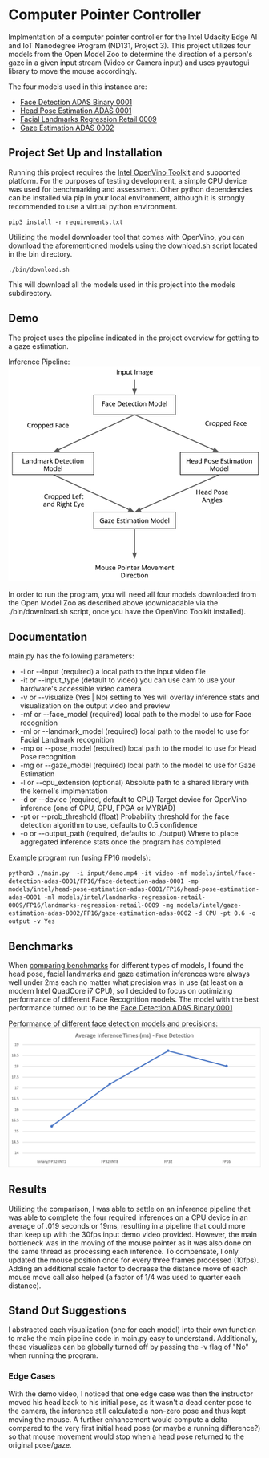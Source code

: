 # Computer Pointer Controller

Implmentation of a computer pointer controller for the Intel Udacity Edge AI and IoT Nanodegree Program (ND131, Project 3).  This project utilizes four models from the Open Model Zoo to determine the direction of a person's gaze in a given input stream (Video or Camera input) and uses pyautogui library to move the mouse accordingly.

The four models used in this instance are:

- [Face Detection ADAS Binary 0001](https://docs.openvinotoolkit.org/latest/omz_models_intel_face_detection_adas_binary_0001_description_face_detection_adas_binary_0001.html)
- [Head Pose Estimation ADAS 0001](https://docs.openvinotoolkit.org/latest/omz_models_intel_head_pose_estimation_adas_0001_description_head_pose_estimation_adas_0001.html)
- [Facial Landmarks Regression Retail 0009](https://docs.openvinotoolkit.org/latest/omz_models_intel_landmarks_regression_retail_0009_description_landmarks_regression_retail_0009.html)
- [Gaze Estimation ADAS 0002](https://docs.openvinotoolkit.org/latest/omz_models_intel_gaze_estimation_adas_0002_description_gaze_estimation_adas_0002.html)

## Project Set Up and Installation

Running this project requires the [Intel OpenVino Toolkit](https://docs.openvinotoolkit.org) and supported platform.  For the purposes of testing development, a simple CPU device was used for benchmarking and assessment. Other python dependencies can be installed via pip in your local environment, although it is strongly recommended to use a virtual python environment.

```
pip3 install -r requirements.txt
```

Utilizing the model downloader tool that comes with OpenVino, you can download the aforementioned models using the download.sh script located in the bin directory.

```
./bin/download.sh

```

This will download all the models used in this project into the models subdirectory.

## Demo

The project uses the pipeline indicated in the project overview for getting to a gaze estimation.

Inference Pipeline:
![inference pipeline](./images/pipeline.png)

In order to run the program, you will need all four models downloaded from the Open Model Zoo as described above
(downloadable via the ./bin/download.sh script, once you have the OpenVino Toolkit installed).

## Documentation

main.py has the following parameters:

- -i or --input (required) a local path to the input video file
- -it or --input_type (default to video) you can use cam to use your hardware's accessible video camera
- -v or --visualize (Yes | No) setting to Yes will overlay inference stats and visualization on the output video and preview
- -mf or --face_model (required) local path to the model to use for Face recognition
- -ml or --landmark_model (required) local path to the model to use for Facial Landmark recognition
- -mp or --pose_model (required) local path to the model to use for Head Pose recognition
- -mg or --gaze_model (required) local path to the model to use for Gaze Estimation
- -l or --cpu_extension (optional) Absolute path to a shared library with the kernel's implmentation
- -d or --device (required, default to CPU) Target device for OpenVino inference (one of CPU, GPU, FPGA or MYRIAD)
- -pt or --prob_threshold (float) Probability threshold for the face detection algorithm to use, defaults to 0.5 confidence
- -o or --output_path (required, defaults to ./output) Where to place aggregated inference stats once the program has completed

Example program run (using FP16 models):

```
python3 ./main.py  -i input/demo.mp4 -it video -mf models/intel/face-detection-adas-0001/FP16/face-detection-adas-0001 -mp models/intel/head-pose-estimation-adas-0001/FP16/head-pose-estimation-adas-0001 -ml models/intel/landmarks-regression-retail-0009/FP16/landmarks-regression-retail-0009 -mg models/intel/gaze-estimation-adas-0002/FP16/gaze-estimation-adas-0002 -d CPU -pt 0.6 -o output -v Yes
```

## Benchmarks
When [comparing benchmarks](./inference_comparison.csv) for different types of models, I found the head pose, facial landmarks and gaze estimation inferences were always well under 2ms each no matter what precision was in use (at least on a modern Intel QuadCore i7 CPU), so I decided to focus on optimizing performance of different Face Recognition models.  The model with the best performance turned out to be the [Face Detection ADAS Binary 0001](https://docs.openvinotoolkit.org/latest/omz_models_intel_face_detection_adas_binary_0001_description_face_detection_adas_binary_0001.html)

Performance of different face detection models and precisions:
![face-detection-performance](./images/face-detection-performance.png)

## Results
Utilizing the comparison, I was able to settle on an inference pipeline that was able to complete the four required inferences on a CPU device in an average of .019 seconds or 19ms, resulting in a pipeline that could more than keep up with the 30fps input demo video provided.  However, the main bottleneck was in the moving of the mouse pointer as it was also done on the same thread as processing each inference.  To compensate, I only updated the mouse position once for every three frames processed (10fps).  Adding an additional scale factor to decrease the distance move of each mouse move call also helped (a factor of 1/4 was used to quarter each distance).

## Stand Out Suggestions
I abstracted each visualization (one for each model) into their own function to make the main pipeline code in main.py easy to understand. Additionally, these visualizes can be globally turned off by passing the -v flag of "No" when running the program.

### Edge Cases
With the demo video, I noticed that one edge case was then the instructor moved his head back to his initial pose, as it wasn't a dead center pose to the camera, the inference still calculated a non-zero pose and thus kept moving the mouse.  A further enhancement would compute a delta compared to the very first initial head pose (or maybe a running difference?) so that mouse movement would stop when a head pose returned to the original pose/gaze.
